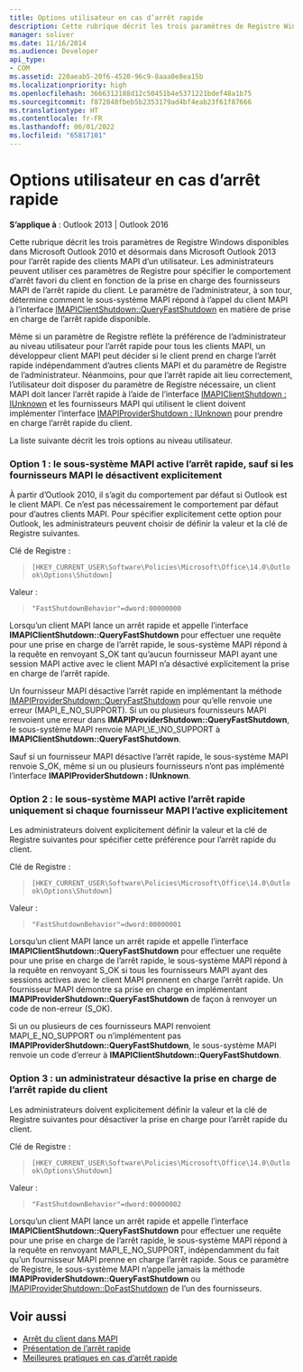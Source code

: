 ```yaml
---
title: Options utilisateur en cas d’arrêt rapide
description: Cette rubrique décrit les trois paramètres de Registre Windows disponibles dans Microsoft Outlook 2010 et 2013, pour l’arrêt rapide des clients MAPI d’un utilisateur.
manager: soliver
ms.date: 11/16/2014
ms.audience: Developer
api_type:
- COM
ms.assetid: 220aeab5-20f6-4520-96c9-8aaa0e8ea15b
ms.localizationpriority: high
ms.openlocfilehash: 3666312188d12c50451b4e5371221bdef48a1b75
ms.sourcegitcommit: f872848fbeb5b2353179ad4bf4eab23f61f87666
ms.translationtype: HT
ms.contentlocale: fr-FR
ms.lasthandoff: 06/01/2022
ms.locfileid: "65817101"
---
```

# <a name="fast-shutdown-user-options"></a>Options utilisateur en cas d’arrêt rapide

**S’applique à** : Outlook 2013 | Outlook 2016 
  
Cette rubrique décrit les trois paramètres de Registre Windows disponibles dans Microsoft Outlook 2010 et désormais dans Microsoft Outlook 2013 pour l’arrêt rapide des clients MAPI d’un utilisateur. Les administrateurs peuvent utiliser ces paramètres de Registre pour spécifier le comportement d’arrêt favori du client en fonction de la prise en charge des fournisseurs MAPI de l’arrêt rapide du client. Le paramètre de l’administrateur, à son tour, détermine comment le sous-système MAPI répond à l’appel du client MAPI à l’interface [IMAPIClientShutdown::QueryFastShutdown](imapiclientshutdown-queryfastshutdown.md) en matière de prise en charge de l’arrêt rapide disponible. 
  
Même si un paramètre de Registre reflète la préférence de l’administrateur au niveau utilisateur pour l’arrêt rapide pour tous les clients MAPI, un développeur client MAPI peut décider si le client prend en charge l’arrêt rapide indépendamment d’autres clients MAPI et du paramètre de Registre de l’administrateur. Néanmoins, pour que l’arrêt rapide ait lieu correctement, l’utilisateur doit disposer du paramètre de Registre nécessaire, un client MAPI doit lancer l’arrêt rapide à l’aide de l’interface [IMAPIClientShutdown : IUnknown](imapiclientshutdowniunknown.md) et les fournisseurs MAPI qui utilisent le client doivent implémenter l’interface [IMAPIProviderShutdown : IUnknown](imapiprovidershutdowniunknown.md) pour prendre en charge l’arrêt rapide du client. 
  
La liste suivante décrit les trois options au niveau utilisateur.
  
### <a name="option-1-the-mapi-subsystem-enables-fast-shutdown-unless-mapi-providers-explicitly-opt-out"></a>Option 1 : le sous-système MAPI active l’arrêt rapide, sauf si les fournisseurs MAPI le désactivent explicitement 
    
À partir d’Outlook 2010, il s’agit du comportement par défaut si Outlook est le client MAPI. Ce n’est pas nécessairement le comportement par défaut pour d’autres clients MAPI. Pour spécifier explicitement cette option pour Outlook, les administrateurs peuvent choisir de définir la valeur et la clé de Registre suivantes.
    
Clé de Registre :
  
>  `[HKEY_CURRENT_USER\Software\Policies\Microsoft\Office\14.0\Outlook\Options\Shutdown]`
    
Valeur :
  
>  `"FastShutdownBehavior"=dword:00000000`
    
Lorsqu’un client MAPI lance un arrêt rapide et appelle l’interface **IMAPIClientShutdown::QueryFastShutdown** pour effectuer une requête pour une prise en charge de l’arrêt rapide, le sous-système MAPI répond à la requête en renvoyant S\_OK tant qu’aucun fournisseur MAPI ayant une session MAPI active avec le client MAPI n’a désactivé explicitement la prise en charge de l’arrêt rapide. 

Un fournisseur MAPI désactive l’arrêt rapide en implémentant la méthode [IMAPIProviderShutdown::QueryFastShutdown](imapiprovidershutdown-queryfastshutdown.md) pour qu’elle renvoie une erreur (MAPI\_E\_NO\_SUPPORT). Si un ou plusieurs fournisseurs MAPI renvoient une erreur dans **IMAPIProviderShutdown::QueryFastShutdown**, le sous-système MAPI renvoie MAPI_\E_\NO\_SUPPORT à **IMAPIClientShutdown::QueryFastShutdown**. 

Sauf si un fournisseur MAPI désactive l’arrêt rapide, le sous-système MAPI renvoie S\_OK, même si un ou plusieurs fournisseurs n’ont pas implémenté l’interface **IMAPIProviderShutdown : IUnknown**. 
    
### <a name="option-2-the-mapi-subsystem-enables-fast-shutdown-only-if-every-mapi-provider-explicitly-opts-in"></a>Option 2 : le sous-système MAPI active l’arrêt rapide uniquement si chaque fournisseur MAPI l’active explicitement 
    
Les administrateurs doivent explicitement définir la valeur et la clé de Registre suivantes pour spécifier cette préférence pour l’arrêt rapide du client.
    
Clé de Registre :
  
>  `[HKEY_CURRENT_USER\Software\Policies\Microsoft\Office\14.0\Outlook\Options\Shutdown]`
    
Valeur :
  
>  `"FastShutdownBehavior"=dword:00000001`
    
Lorsqu’un client MAPI lance un arrêt rapide et appelle l’interface **IMAPIClientShutdown::QueryFastShutdown** pour effectuer une requête pour une prise en charge de l’arrêt rapide, le sous-système MAPI répond à la requête en renvoyant S\_OK si tous les fournisseurs MAPI ayant des sessions actives avec le client MAPI prennent en charge l’arrêt rapide. Un fournisseur MAPI démontre sa prise en charge en implémentant **IMAPIProviderShutdown::QueryFastShutdown** de façon à renvoyer un code de non-erreur (S\_OK). 

Si un ou plusieurs de ces fournisseurs MAPI renvoient MAPI\_E\_NO\_SUPPORT ou n’implémentent pas **IMAPIProviderShutdown::QueryFastShutdown**, le sous-système MAPI renvoie un code d’erreur à **IMAPIClientShutdown::QueryFastShutdown**.
    
### <a name="option-3-an-administrator-disables-support-for-client-fast-shutdown"></a>Option 3 : un administrateur désactive la prise en charge de l’arrêt rapide du client
    
Les administrateurs doivent explicitement définir la valeur et la clé de Registre suivantes pour désactiver la prise en charge pour l’arrêt rapide du client.
    
Clé de Registre :
  
>  `[HKEY_CURRENT_USER\Software\Policies\Microsoft\Office\14.0\Outlook\Options\Shutdown]`
    
Valeur :
  
>  `"FastShutdownBehavior"=dword:00000002`
    
Lorsqu’un client MAPI lance un arrêt rapide et appelle l’interface **IMAPIClientShutdown::QueryFastShutdown** pour effectuer une requête pour une prise en charge de l’arrêt rapide, le sous-système MAPI répond à la requête en renvoyant MAPI_E_NO_SUPPORT, indépendamment du fait qu’un fournisseur MAPI prenne en charge l’arrêt rapide. Sous ce paramètre de Registre, le sous-système MAPI n’appelle jamais la méthode **IMAPIProviderShutdown::QueryFastShutdown** ou [IMAPIProviderShutdown::DoFastShutdown](imapiprovidershutdown-dofastshutdown.md) de l’un des fournisseurs. 
    
## <a name="see-also"></a>Voir aussi

- [Arrêt du client dans MAPI](client-shutdown-in-mapi.md)
- [Présentation de l’arrêt rapide](fast-shutdown-overview.md)
- [Meilleures pratiques en cas d’arrêt rapide](best-practices-for-fast-shutdown.md)

